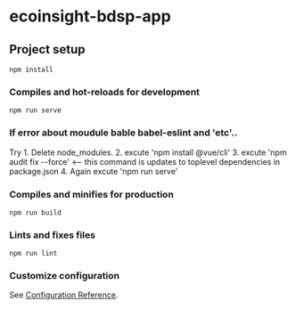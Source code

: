 # ecoinsight-bdsp-app

## Project setup
```
npm install
```


### Compiles and hot-reloads for development
```
npm run serve
```
### If error about moudule bable babel-eslint and 'etc'.. 

Try 
    1.  Delete node_modules.
    2.  excute 'npm install @vue/cli'
    3.  excute 'npm audit fix --force'  <-- this command is  updates to toplevel dependencies  in  package.json 
    4.  Again excute 'npm run serve'

### Compiles and minifies for production
```
npm run build
```

### Lints and fixes files
```
npm run lint
```

### Customize configuration
See [Configuration Reference](https://cli.vuejs.org/config/).
